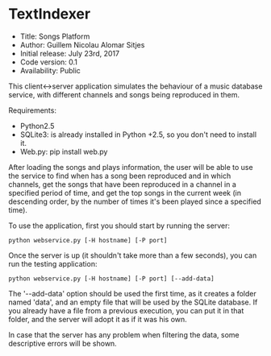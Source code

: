 # TextIndexer

*    Title: Songs Platform        
*    Author: Guillem Nicolau Alomar Sitjes      
*    Initial release: July 23rd, 2017                     
*    Code version: 0.1                         
*    Availability: Public                      

This client<->server application simulates the behaviour of a music database service, with different channels and songs being reproduced in them.

Requirements:
 - Python2.5
 - SQLite3: is already installed in Python +2.5, so you don't need to install it.
 - Web.py: 
    pip install web.py

After loading the songs and plays information, the user will be able to use the service to find when has a song been reproduced and in which channels, get the songs that have been reproduced in a channel in a specified period of time, and get the top songs in the current week (in descending order, by the number of times it's been played since a specified time).

To use the application, first you should start by running the server:

    python webservice.py [-H hostname] [-P port]

Once the server is up (it shouldn't take more than a few seconds), you can run the testing application:

    python webservice.py [-H hostname] [-P port] [--add-data]
    
The '--add-data' option should be used the first time, as it creates a folder named 'data', and an empty file that will be used by the SQLite database. If you already have a file from a previous execution, you can put it in that folder, and the server will adopt it as if it was his own.

In case that the server has any problem when filtering the data, some descriptive errors will be shown.

